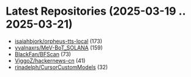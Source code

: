 # Latest Repositories (2025-03-19 .. 2025-03-21)

- [isaiahbjork/orpheus-tts-local](https://github.com/isaiahbjork/orpheus-tts-local) (173)
- [yvalnaxrs/MeV-BoT_SOLANA](https://github.com/yvalnaxrs/MeV-BoT_SOLANA) (159)
- [BlackFan/BFScan](https://github.com/BlackFan/BFScan) (73)
- [ViggoZ/hackernews-cn](https://github.com/ViggoZ/hackernews-cn) (41)
- [rinadelph/CursorCustomModels](https://github.com/rinadelph/CursorCustomModels) (32)
